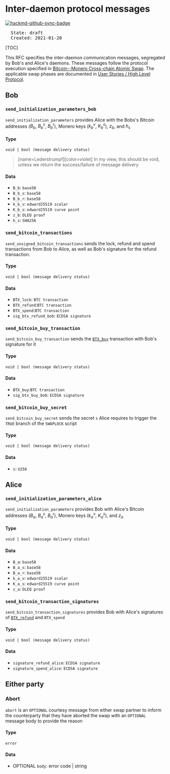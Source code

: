 # Inter-daemon protocol messages
[![hackmd-github-sync-badge](https://hackmd.io/pym9JPVlRK-RfQGOUv26aQ/badge)](https://hackmd.io/pym9JPVlRK-RfQGOUv26aQ)


<pre>
  State: draft
  Created: 2021-01-20
</pre>

[TOC]

This RFC specifies the inter-daemon communication messages, segregated by Bob's and Alice's daemons. These messages follow the protocol execution specified in [Bitcoin--Monero Cross-chain Atomic Swap](https://github.com/h4sh3d/xmr-btc-atomic-swap/blob/master/whitepaper/xmr-btc.pdf). The applicable swap phases are documented in [User Stories / High Level Protocol](/pym9JPVlRK-RfQGOUv26aQ).

## Bob
### `send_initialization_parameters_bob`
`send_initialization_parameters` provides Alice with the Bobs's Bitcoin addresses ($B_b$, $B_b^s$, $B_b^r$), Monero keys ($k_b^v$, $K_b^s$), $z_b$, and $h_s$

#### Type
`void | bool (message delivery status)`
> [name=Lederstrumpf][color=violet] In my view, this should be void, unless we return the success/failure of message delivery
#### Data
- `B_b`: `base58`
- `B_b_s`: `base58`
- `B_b_r`: `base58`
- `k_b_v`: `edward25519 scalar`
- `K_b_s`: `edward25519 curve point`
- `z_b`: `DLEQ proof`
- `h_s`: `SHA256`

### `send_bitcoin_transactions`
`send_unsigned_bitcoin_transactions` sends the lock, refund and spend transactions from Bob to Alice, as well as Bob's signature for the refund transaction.
#### Type
`void | bool (message delivery status)`
#### Data
- `BTX_lock`: `BTC transaction`
- `BTX_refund`:`BTC transaction`
- `BTX_spend`:`BTC transaction`
- `sig_btx_refund_bob`: `ECDSA signature`
### `send_bitcoin_buy_transaction`
`send_bitcoin_buy_transaction` sends the [`BTX_buy`](https://hackmd.io/YfMko2WPR9iITsw4MsLcPA#Buy) transaction with Bob's signature for it
#### Type
`void | bool (message delivery status)`
#### Data
- `BTX_buy`:`BTC transaction`
- `sig_btx_buy_bob`: `ECDSA signature`
### `send_bitcoin_buy_secret`
`send_bitcoin_buy_secret` sends the secret `s` Alice requires to trigger the `TRUE` branch of the `SWAPLOCK` script
#### Type
`void | bool (message delivery status)`
#### Data
- `s`: `U256`
## Alice
### `send_initialization_parameters_alice`
`send_initialization_parameters` provides Bob with Alice's Bitcoin addresses ($B_a$, $B_a^s$, $B_a^r$), Monero keys ($k_a^v$, $K_a^s$), and $z_a$ 
#### Type
`void | bool (message delivery status)`
#### Data
- `B_a`: `base58`
- `B_a_s`: `base58`
- `B_a_r`: `base58`
- `k_a_v`: `edward25519 scalar`
- `K_a_s`: `edward25519 curve point`
- `z_a`: `DLEQ proof`
### `send_bitcoin_transaction_signatures`
`send_bitcoin_transaction_signatures` provides Bob with Alice's signatures of [`BTX_refund`](https://hackmd.io/YfMko2WPR9iITsw4MsLcPA#Refund) and `BTX_spend`
#### Type
`void | bool (message delivery status)`
#### Data
- `signature_refund_alice`: `ECDSA signature`
- `signature_spend_alice`: `ECDSA signature`
## Either party
### Abort
`abort` is an `OPTIONAL` courtesy message from either swap partner to inform the counterparty that they have aborted the swap with an `OPTIONAL` message body to provide the reason
#### Type
`error`
#### Data
- OPTIONAL `body`: error code | string
